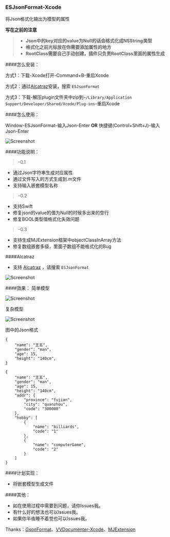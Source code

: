 ### ESJsonFormat-Xcode
将Json格式化输出为模型的属性

**写在之前的注意**
> * **Json中的key对应的value为Null的话会格式化成NSString类型**
> * **格式化之前光标放在你需要添加属性的地方**
> * **RootClass需要自己手动创建，插件只负责RootClass里面的属性生成**

####怎么安装：

方式1：下载-Xcode打开-Command+B-重启Xcode

方式2：通过[Alcatraz](http://alcatraz.io/)安装，搜索 `ESJsonFormat`

方式3：下载-解压plugin文件夹中zip到`~/Library/Application Support/Developer/Shared/Xcode/Plug-ins`-重启Xcode


####怎么使用：



Window-ESJsonFormat-输入Json-Enter  **OR**  快捷键(Control+Shift+J)-输入Json-Enter

![Screenshot](https://github.com/EnjoySR/ESJsonFormat-Xcode/blob/master/ScreenShot/ScreenShot1.png)

####功能说明：
> -0.1

* 通过Json字符串生成对应属性
* 通过文件写入的方式生成到.m文件
* 支持输入嵌套模型名称

> -0.2

* 支持Swift
* 修复json的value的值为Null的时候多出来的空行
* 修复BOOL类型值格式化失效问题

> -0.3

* 支持生成MJExtension框架中objectClassInArray方法
* 修复数组嵌套多级，里面子数组不能格式化的Bug

####Alcatraz
* 支持 [Alcatraz](http://alcatraz.io/) ，请搜索 `ESJsonFormat`

![Screenshot](https://raw.githubusercontent.com/EnjoySR/ESJsonFormat-Xcode/master/ScreenShot/ScreenShot4.jpeg)

####效果：
简单模型

![Screenshot](https://raw.githubusercontent.com/EnjoySR/ESJsonFormat-Xcode/master/ScreenShot/ScreenShot3.gif)

复杂模型

![Screenshot](https://raw.githubusercontent.com/EnjoySR/ESJsonFormat-Xcode/master/ScreenShot/ScreenShot2.gif)

图中的Json格式
~~~
{
    "name": "王五",
    "gender": "man",
    "age": 15,
    "height": "140cm",
}
~~~

~~~
{
    "name": "王五",
    "gender": "man",
    "age": 15,
    "height": "140cm",
    "addr": {
        "province": "fujian",
        "city": "quanzhou",
        "code": "300000"
    },
    "hobby": [
        {
            "name": "billiards",
            "code": "1"
        },
        {
            "name": "computerGame",
            "code": "2"
        }
    ]
}
~~~

####计划实现：
* 将嵌套模型生成文件

####其他：

* 如在使用过程中需要到问题，请你Issues我。
* 有什么好的想法也可以Issues我。
* 如果你半夜睡不着觉也可以Issues我。


Thanks：[GsonFormat](https://github.com/zzz40500/GsonFormat)、[VVDocumenter-Xcode](https://github.com/onevcat/VVDocumenter-Xcode)、[MJExtension](https://github.com/CoderMJLee/MJExtension)
